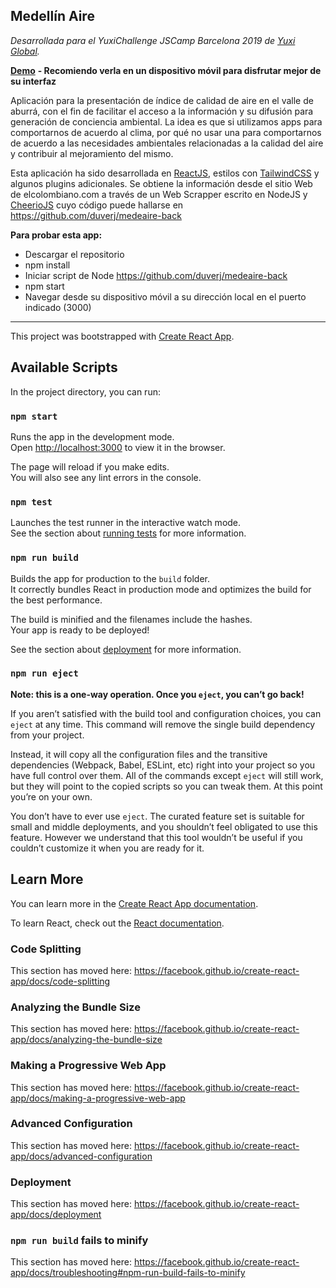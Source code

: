 ## Medellín Aire

*Desarrollada para el YuxiChallenge JSCamp Barcelona 2019 de [Yuxi Global](https://www.yuxiglobal.com/).*

**[Demo](https://medeaire.xyz)** **- Recomiendo verla en un dispositivo móvil para disfrutar mejor de su interfaz**


Aplicación para la presentación de índice de calidad de aire en el valle de aburrá, con el fin de facilitar el acceso a la información y su difusión para generación de conciencia ambiental. La idea es que si utilizamos apps para comportarnos de acuerdo al clima, por qué no usar una para comportarnos de acuerdo a las necesidades ambientales relacionadas a la calidad del aire y contribuir al mejoramiento del mismo.

Esta aplicación ha sido desarrollada en [ReactJS](https://reactjs.org/), estilos con [TailwindCSS](https://tailwindcss.com/) y algunos plugins adicionales. Se obtiene la información desde el sitio Web de elcolombiano.com a través de un Web Scrapper escrito en NodeJS y [CheerioJS](https://cheerio.js.org/) cuyo código puede hallarse en https://github.com/duverj/medeaire-back 

**Para probar esta app:**
- Descargar el repositorio
- npm install
- Iniciar script de Node https://github.com/duverj/medeaire-back
- npm start
- Navegar desde su dispositivo móvil a su dirección local en el puerto indicado (3000)

-------------------

This project was bootstrapped with [Create React App](https://github.com/facebook/create-react-app).

## Available Scripts

In the project directory, you can run:

### `npm start`

Runs the app in the development mode.<br>
Open [http://localhost:3000](http://localhost:3000) to view it in the browser.

The page will reload if you make edits.<br>
You will also see any lint errors in the console.

### `npm test`

Launches the test runner in the interactive watch mode.<br>
See the section about [running tests](https://facebook.github.io/create-react-app/docs/running-tests) for more information.

### `npm run build`

Builds the app for production to the `build` folder.<br>
It correctly bundles React in production mode and optimizes the build for the best performance.

The build is minified and the filenames include the hashes.<br>
Your app is ready to be deployed!

See the section about [deployment](https://facebook.github.io/create-react-app/docs/deployment) for more information.

### `npm run eject`

**Note: this is a one-way operation. Once you `eject`, you can’t go back!**

If you aren’t satisfied with the build tool and configuration choices, you can `eject` at any time. This command will remove the single build dependency from your project.

Instead, it will copy all the configuration files and the transitive dependencies (Webpack, Babel, ESLint, etc) right into your project so you have full control over them. All of the commands except `eject` will still work, but they will point to the copied scripts so you can tweak them. At this point you’re on your own.

You don’t have to ever use `eject`. The curated feature set is suitable for small and middle deployments, and you shouldn’t feel obligated to use this feature. However we understand that this tool wouldn’t be useful if you couldn’t customize it when you are ready for it.

## Learn More

You can learn more in the [Create React App documentation](https://facebook.github.io/create-react-app/docs/getting-started).

To learn React, check out the [React documentation](https://reactjs.org/).

### Code Splitting

This section has moved here: https://facebook.github.io/create-react-app/docs/code-splitting

### Analyzing the Bundle Size

This section has moved here: https://facebook.github.io/create-react-app/docs/analyzing-the-bundle-size

### Making a Progressive Web App

This section has moved here: https://facebook.github.io/create-react-app/docs/making-a-progressive-web-app

### Advanced Configuration

This section has moved here: https://facebook.github.io/create-react-app/docs/advanced-configuration

### Deployment

This section has moved here: https://facebook.github.io/create-react-app/docs/deployment

### `npm run build` fails to minify

This section has moved here: https://facebook.github.io/create-react-app/docs/troubleshooting#npm-run-build-fails-to-minify
